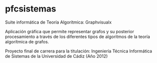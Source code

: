 pfcsistemas
===========

Suite informática de Teoría Algorítmica: Graphvisualx

Aplicación gráfica que permite representar grafos y su posterior procesamiento a través de los diferentes tipos de algoritmos de la teoría algorítmica de grafos.

Proyecto final de carrera para la titulación: Ingeniería Técnica Informática de Sistemas de la Universidad de Cádiz (Año 2012)

